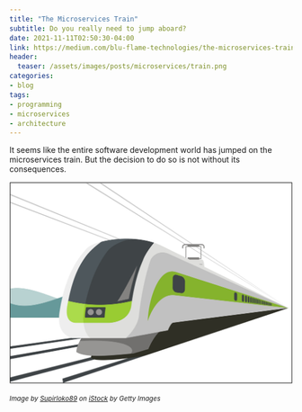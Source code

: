 ```yaml
---
title: "The Microservices Train"
subtitle: Do you really need to jump aboard?
date: 2021-11-11T02:50:30-04:00
link: https://medium.com/blu-flame-technologies/the-microservices-train-8cd771b01907
header:
  teaser: /assets/images/posts/microservices/train.png
categories:
- blog
tags:
- programming
- microservices
- architecture
---
```


It seems like the entire software development world has jumped on the microservices train. But the decision to do so is not without its consequences.

![Microservices Train](/assets/images/posts/microservices/train.png)

_<small>Image by [Supirloko89](https://www.istockphoto.com/portfolio/Supirloko89?mediatype=illustration) on [iStock](https://www.istockphoto.com) by Getty Images</small>_
